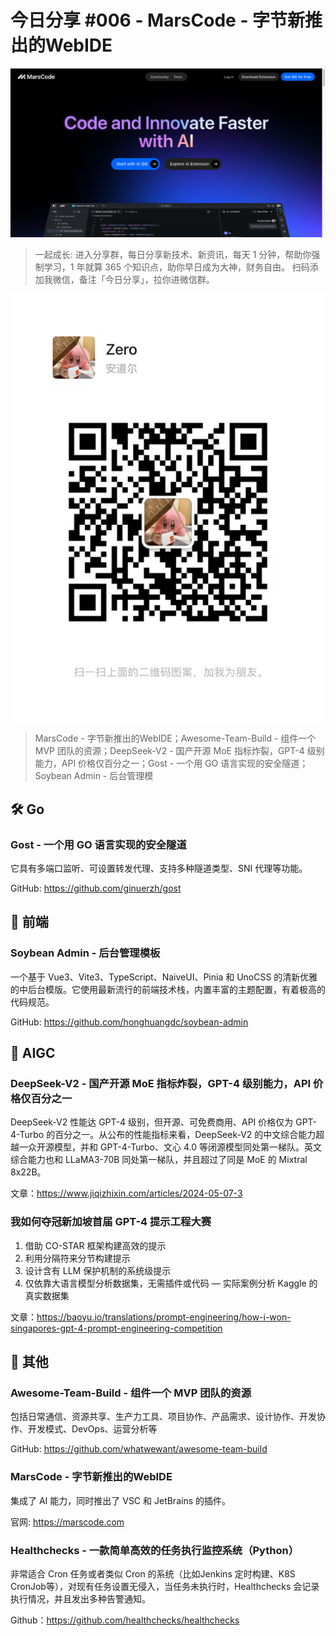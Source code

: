 # 今日分享 #006 - MarsCode - 字节新推出的WebIDE

![](./images/2024.05.07_marscode.png)

> 一起成长: 进入分享群，每日分享新技术、新资讯，每天 1 分钟，帮助你强制学习，1 年就算 365 个知识点，助你早日成为大神，财务自由。
扫码添加我微信，备注「今日分享」，拉你进微信群。

![](./images/WeChat-QRCode.png)

> MarsCode - 字节新推出的WebIDE；Awesome-Team-Build - 组件一个 MVP 团队的资源；DeepSeek-V2 - 国产开源 MoE 指标炸裂，GPT-4 级别能力，API 价格仅百分之一；Gost - 一个用 GO 语言实现的安全隧道；Soybean Admin - 后台管理模

## 🛠 Go

### Gost - 一个用 GO 语言实现的安全隧道

它具有多端口监听、可设置转发代理、支持多种隧道类型、SNI 代理等功能。

GitHub: https://github.com/ginuerzh/gost

## 📘 前端

### Soybean Admin - 后台管理模板

一个基于 Vue3、Vite3、TypeScript、NaiveUI、Pinia 和 UnoCSS 的清新优雅的中后台模版。它使用最新流行的前端技术栈，内置丰富的主题配置，有着极高的代码规范。

GitHub: https://github.com/honghuangdc/soybean-admin

## 🤖 AIGC

### DeepSeek-V2 - 国产开源 MoE 指标炸裂，GPT-4 级别能力，API 价格仅百分之一

DeepSeek-V2 性能达 GPT-4 级别，但开源、可免费商用、API 价格仅为 GPT-4-Turbo 的百分之一。从公布的性能指标来看，DeepSeek-V2 的中文综合能力超越一众开源模型，并和 GPT-4-Turbo、文心 4.0 等闭源模型同处第一梯队。英文综合能力也和 LLaMA3-70B 同处第一梯队，并且超过了同是 MoE 的 Mixtral 8x22B。

文章：https://www.jiqizhixin.com/articles/2024-05-07-3

### 我如何夺冠新加坡首届 GPT-4 提示工程大赛

1. 借助 CO-STAR 框架构建高效的提示
2. 利用分隔符来分节构建提示
3. 设计含有 LLM 保护机制的系统级提示
4. 仅依靠大语言模型分析数据集，无需插件或代码  — 实际案例分析 Kaggle 的真实数据集

文章：https://baoyu.io/translations/prompt-engineering/how-i-won-singapores-gpt-4-prompt-engineering-competition

## 🚀 其他

### Awesome-Team-Build - 组件一个 MVP 团队的资源

包括日常通信、资源共享、生产力工具、项目协作、产品需求、设计协作、开发协作、开发模式、DevOps、运营分析等

GitHub: https://github.com/whatwewant/awesome-team-build

### MarsCode - 字节新推出的WebIDE

集成了 AI 能力，同时推出了 VSC 和 JetBrains 的插件。

官网: https://marscode.com

### Healthchecks - 一款简单高效的任务执行监控系统（Python）

非常适合 Cron 任务或者类似 Cron 的系统（比如Jenkins 定时构建、K8S CronJob等），对现有任务设置无侵入，当任务未执行时，Healthchecks 会记录执行情况，并且发出多种告警通知。

Github：https://github.com/healthchecks/healthchecks
